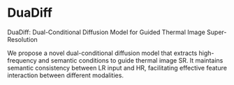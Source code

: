 # DuaDiff
DuaDiff: Dual-Conditional Diffusion Model for Guided Thermal Image Super-Resolution


We propose a novel dual-conditional diffusion model that extracts high-frequency and semantic conditions to guide thermal image SR. It maintains semantic consistency between LR input and HR, facilitating effective feature interaction between different modalities.
